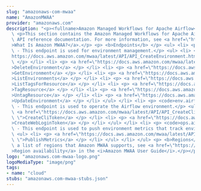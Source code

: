 ```yaml
---
slug: "amazonaws-com-mwaa"
name: "AmazonMWAA"
provider: "amazonaws.com"
description: "<p><fullname>Amazon Managed Workflows for Apache Airflow</fullname>\
  \ <p>This section contains the Amazon Managed Workflows for Apache Airflow (MWAA)\
  \ API reference documentation. For more information, see <a href=\"https://docs.aws.amazon.com/mwaa/latest/userguide/what-is-mwaa.html\"\
  >What Is Amazon MWAA?</a>.</p> <p> <b>Endpoints</b> </p> <ul> <li> <p> <code>api.airflow.{region}.amazonaws.com</code>\
  \ - This endpoint is used for environment management.</p> <ul> <li> <p> <a href=\"\
  https://docs.aws.amazon.com/mwaa/latest/API/API_CreateEnvironment.html\">CreateEnvironment</a>\
  \ </p> </li> <li> <p> <a href=\"https://docs.aws.amazon.com/mwaa/latest/API/API_DeleteEnvironment.html\"\
  >DeleteEnvironment</a> </p> </li> <li> <p> <a href=\"https://docs.aws.amazon.com/mwaa/latest/API/API_GetEnvironment.html\"\
  >GetEnvironment</a> </p> </li> <li> <p> <a href=\"https://docs.aws.amazon.com/mwaa/latest/API/API_ListEnvironments.html\"\
  >ListEnvironments</a> </p> </li> <li> <p> <a href=\"https://docs.aws.amazon.com/mwaa/latest/API/API_ListTagsForResource.html\"\
  >ListTagsForResource</a> </p> </li> <li> <p> <a href=\"https://docs.aws.amazon.com/mwaa/latest/API/API_TagResource.html\"\
  >TagResource</a> </p> </li> <li> <p> <a href=\"https://docs.aws.amazon.com/mwaa/latest/API/API_UntagResource.html\"\
  >UntagResource</a> </p> </li> <li> <p> <a href=\"https://docs.aws.amazon.com/mwaa/latest/API/API_UpdateEnvironment.html\"\
  >UpdateEnvironment</a> </p> </li> </ul> </li> <li> <p> <code>env.airflow.{region}.amazonaws.com</code>\
  \ - This endpoint is used to operate the Airflow environment.</p> <ul> <li> <p>\
  \ <a href=\"https://docs.aws.amazon.com/mwaa/latest/API/API_CreateCliToken.html\
  \ \">CreateCliToken</a> </p> </li> <li> <p> <a href=\"https://docs.aws.amazon.com/mwaa/latest/API/API_CreateWebLoginToken.html\"\
  >CreateWebLoginToken</a> </p> </li> </ul> </li> <li> <p> <code>ops.airflow.{region}.amazonaws.com</code>\
  \ - This endpoint is used to push environment metrics that track environment health.</p>\
  \ <ul> <li> <p> <a href=\"https://docs.aws.amazon.com/mwaa/latest/API/API_PublishMetrics.html\
  \ \">PublishMetrics</a> </p> </li> </ul> </li> </ul> <p> <b>Regions</b> </p> <p>For\
  \ a list of regions that Amazon MWAA supports, see <a href=\"https://docs.aws.amazon.com/mwaa/latest/userguide/what-is-mwaa.html#regions-mwaa\"\
  >Region availability</a> in the <i>Amazon MWAA User Guide</i>.</p></p>"
logo: "amazonaws.com-mwaa-logo.png"
logoMediaType: "image/png"
tags:
- name: "cloud"
stubs: "amazonaws.com-mwaa-stubs.json"
---
```

